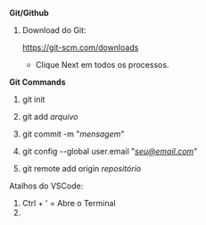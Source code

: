 **Git/Github**

1. Download do Git:

    https://git-scm.com/downloads
    - Clique Next em todos os processos.

**Git Commands**

1. git init

2. git add *arquivo*

3. git commit -m "*mensagem*"
    
4. git config --global user.email "*seu@email.com*"

5. git remote add origin *repositório*








Atalhos do VSCode:

1. Ctrl + ' = Abre o Terminal
2. 



